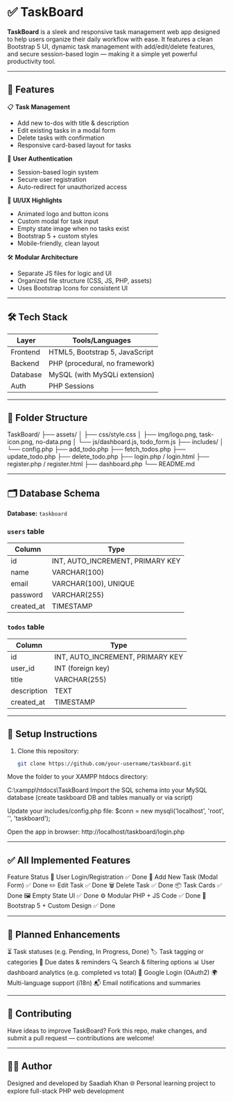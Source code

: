 # ✅ TaskBoard

**TaskBoard** is a sleek and responsive task management web app designed to help users organize their daily workflow with ease. It features a clean Bootstrap 5 UI, dynamic task management with add/edit/delete features, and secure session-based login — making it a simple yet powerful productivity tool.

---

## 🚀 Features

📋 **Task Management**
- Add new to-dos with title & description
- Edit existing tasks in a modal form
- Delete tasks with confirmation
- Responsive card-based layout for tasks

🔐 **User Authentication**
- Session-based login system
- Secure user registration
- Auto-redirect for unauthorized access

🎨 **UI/UX Highlights**
- Animated logo and button icons
- Custom modal for task input
- Empty state image when no tasks exist
- Bootstrap 5 + custom styles
- Mobile-friendly, clean layout

🛠️ **Modular Architecture**
- Separate JS files for logic and UI
- Organized file structure (CSS, JS, PHP, assets)
- Uses Bootstrap Icons for consistent UI

---

## 🛠️ Tech Stack

| Layer       | Tools/Languages              |
|-------------|------------------------------|
| Frontend    | HTML5, Bootstrap 5, JavaScript |
| Backend     | PHP (procedural, no framework) |
| Database    | MySQL (with MySQLi extension)  |
| Auth        | PHP Sessions                  |

---

## 📁 Folder Structure

TaskBoard/
├── assets/
│ ├── css/style.css
│ ├── img/logo.png, task-icon.png, no-data.png
│ └── js/dashboard.js, todo_form.js
├── includes/
│ └── config.php
├── add_todo.php
├── fetch_todos.php
├── update_todo.php
├── delete_todo.php
├── login.php / login.html
├── register.php / register.html
├── dashboard.php
└── README.md

---

## 🗂️ Database Schema

**Database:** `taskboard`

### `users` table
| Column       | Type         |
|--------------|--------------|
| id           | INT, AUTO_INCREMENT, PRIMARY KEY |
| name         | VARCHAR(100) |
| email        | VARCHAR(100), UNIQUE |
| password     | VARCHAR(255) |
| created_at   | TIMESTAMP    |

### `todos` table
| Column       | Type         |
|--------------|--------------|
| id           | INT, AUTO_INCREMENT, PRIMARY KEY |
| user_id      | INT (foreign key) |
| title        | VARCHAR(255) |
| description  | TEXT         |
| created_at   | TIMESTAMP    |

---

## 🧪 Setup Instructions

1. Clone this repository:
   ```bash
   git clone https://github.com/your-username/taskboard.git
Move the folder to your XAMPP htdocs directory:

C:\xampp\htdocs\TaskBoard
Import the SQL schema into your MySQL database (create taskboard DB and tables manually or via script)

Update your includes/config.php file:
$conn = new mysqli('localhost', 'root', '', 'taskboard');

Open the app in browser:
http://localhost/taskboard/login.php

---

## ✅ All Implemented Features
Feature	Status
🔐 User Login/Registration	✅ Done
📝 Add New Task (Modal Form)	✅ Done
✏️ Edit Task	✅ Done
🗑️ Delete Task	✅ Done
📦 Task Cards	✅ Done
🖼️ Empty State UI	✅ Done
⚙️ Modular PHP + JS Code	✅ Done
🎨 Bootstrap 5 + Custom Design	✅ Done

---

## 🔮 Planned Enhancements
⏳ Task statuses (e.g. Pending, In Progress, Done)
🏷️ Task tagging or categories
📅 Due dates & reminders
🔍 Search & filtering options
📊 User dashboard analytics (e.g. completed vs total)
🧩 Google Login (OAuth2)
🌍 Multi-language support (i18n)
📬 Email notifications and summaries

---

## 🤝 Contributing
Have ideas to improve TaskBoard?
Fork this repo, make changes, and submit a pull request — contributions are welcome!

---

## 🧑‍💻 Author
Designed and developed by Saadiah Khan
🌐 Personal learning project to explore full-stack PHP web development
